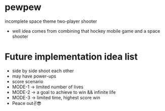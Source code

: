 # pewpew
incomplete space theme two-player shooter
- well idea comes from combining that hockey mobile game and a space shooter
  
# Future implementation idea list 
- side by side shoot each other
- may have power-ups
- score scenario
- MODE-1 -> limited number of lives
- MODE-2 -> a goal to achieve to win && infinite life
- MODE-3 -> limited time, highest score win
- Peace out✌😎
